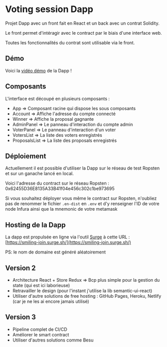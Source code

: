 # Voting session Dapp

Projet Dapp avec un front fait en React et un back avec un contrat Solidity.

Le front permet d'intéragir avec le contract par le biais d'une interface web.

Toutes les fonctionnalités du contrat sont utilisable via le front.

## Démo

Voici la [vidéo démo](https://drive.google.com/file/d/1oQXti5CTITNg39qKXX461CJY3x3kq19l/view?usp=sharing) de la Dapp !

## Composants

L'interface est découpé en plusieurs composants :

- App => Composant racine qui dispose les sous composants
- Account => Affiche l'adresse du compte connecté
- Winner => Affiche la proposal gagnante
- AdminPanel => Le panneau d'interaction du compte admin
- VoterPanel => Le panneau d'interaction d'un voter
- VotersList => La liste des voters enregistrés
- ProposalsList => La liste des proposals enregistrés

## Déploiement

Actuellement il est possible d'utiliser la Dapp sur le réseau de test Ropsten et sur un ganache lancé en local.

Voici l'adresse du contract sur le réseau Ropsten : 0x62455D36E8135A33B41f04e456c302c1be973695

Si vous souhaitez déployer vous même le contract sur Ropsten, n'oubliez pas de renommer le fichier `.en-dist` en `.env` et d'y renseigner l'ID de votre node Infura ainsi que la mnemonic de votre metamask


## Hosting de la Dapp

La dapp est propulsée en ligne via l'outil [Surge](https://surge.sh/) à cette URL : [https://smiling-join.surge.sh/](https://smiling-join.surge.sh/)

PS: le nom de domaine est généré aléatoirement

## Version 2

- Architecture React + Store Redux => Bcp plus simple pour la gestion du state (qui est ici laborieuse)
- Retravailler le design (pour l'instant j'utilise la lib semantic-ui-react)
- Utiliser d'autre solutions de free hosting : GitHub Pages, Heroku, Netlify (car je ne les ai encore jamais utilisé)

## Version 3

- Pipeline complet de CI/CD
- Améliorer le smart contract
- Utiliser d'autres solutions comme Besu
